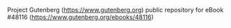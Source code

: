 Project Gutenberg (https://www.gutenberg.org) public repository for eBook #48116 (https://www.gutenberg.org/ebooks/48116)
